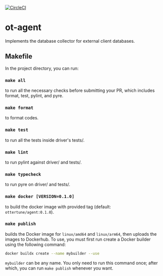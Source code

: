 [![CircleCI](https://circleci.com/gh/ottertune/driver.svg?style=svg&circle-token=a6bcd60de064fb1b0a03861f918f023685de2020)](https://app.circleci.com/pipelines/github/ottertune/driver)
# ot-agent
Implements the database collector for external client databases.

## Makefile

In the project directory, you can run:

### `make all`

to run all the necessary checks before submitting your PR, which includes format, test, pylint, and pyre.

### `make format`

to format codes.

### `make test`

to run all the tests inside driver's tests/.

### `make lint`

to run pylint against driver/ and tests/.

### `make typecheck`

to run pyre on driver/ and tests/.

### `make docker [VERSION=0.1.0]`

to build the docker image with provided tag (default: `ottertune/agent:0.1.0`).

### `make publish`

builds the Docker image for `linux/amd64` and `linux/arm64`, then uploads the images to Dockerhub. To use, you must first run create a Docker builder using the following command:

```bash
docker buildx create --name mybuilder --use
```

`mybuilder` can be any name. You only need to run this command once; after which, you can run `make publish` whenever you want.
